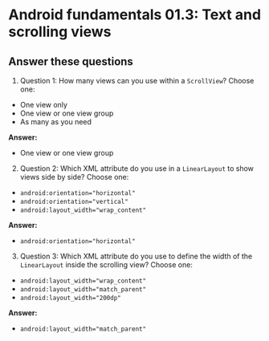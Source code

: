 Android fundamentals 01.3: Text and scrolling views
=======

Answer these questions
-----------

1. Question 1: How many views can you use within a `ScrollView`? Choose one:

* One view only
* One view or one view group
* As many as you need

**Answer:**
* One view or one view group

2. Question 2: Which XML attribute do you use in a `LinearLayout` to show views side by side? Choose one:
* `android:orientation="horizontal"`
* `android:orientation="vertical"`
* `android:layout_width="wrap_content"`


**Answer:**
* `android:orientation="horizontal"`

3. Question 3: Which XML attribute do you use to define the width of the `LinearLayout` inside the scrolling view? Choose one:

* `android:layout_width="wrap_content"`
* `android:layout_width="match_parent"`
* `android:layout_width="200dp"`


**Answer:**
* `android:layout_width="match_parent"`
